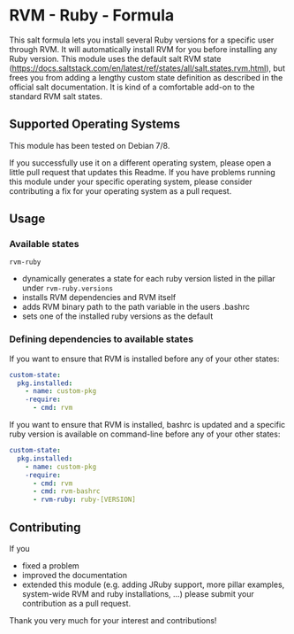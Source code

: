 # RVM - Ruby - Formula

This salt formula lets you install several Ruby versions for a specific user through RVM. It will automatically install RVM for you before installing any Ruby version. This module uses the default salt RVM state (https://docs.saltstack.com/en/latest/ref/states/all/salt.states.rvm.html), but frees you from adding a lengthy custom state definition as described in the official salt documentation. It is kind of a comfortable add-on to the standard RVM salt states.

## Supported Operating Systems

This module has been tested on Debian 7/8.

If you successfully use it on a different operating system, please open a little pull request that updates this Readme. If you have problems running this module under your specific operating system, please consider contributing a fix for your operating system as a pull request.

## Usage

### Available states
`rvm-ruby`
* dynamically generates a state for each ruby version listed in the pillar under `rvm-ruby.versions`
* installs RVM dependencies and RVM itself
* adds RVM binary path to the path variable in the users .bashrc
* sets one of the installed ruby versions as the default

### Defining dependencies to available states

If you want to ensure that RVM is installed before any of your other states:
```yaml
custom-state:
  pkg.installed:
  	- name: custom-pkg
  	-require:
  	  - cmd: rvm
```

If you want to ensure that RVM is installed, bashrc is updated and a specific ruby version is available on command-line before any of your other states:
```yaml
custom-state:
  pkg.installed:
  	- name: custom-pkg
  	-require:
  	  - cmd: rvm
  	  - cmd: rvm-bashrc
  	  - rvm-ruby: ruby-[VERSION]
```

## Contributing

If you
* fixed a problem
* improved the documentation
* extended this module (e.g. adding JRuby support, more pillar examples, system-wide RVM and ruby installations, ...)
please submit your contribution as a pull request.

Thank you very much for your interest and contributions!